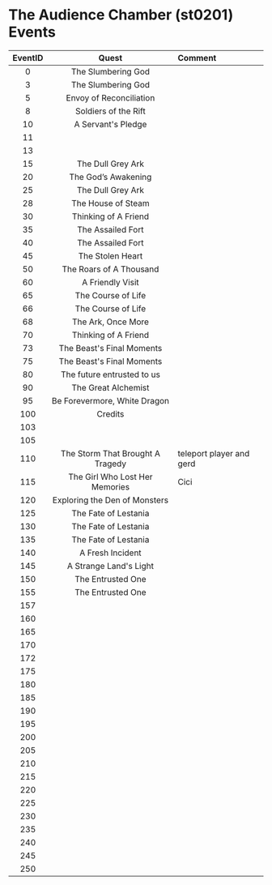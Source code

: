 # The Audience Chamber (st0201) Events

| EventID   | Quest | Comment
|:---------:|:-----:|:--------|
| 0         | The Slumbering God
| 3         | The Slumbering God
| 5         | Envoy of Reconciliation
| 8         | Soldiers of the Rift
| 10        | A Servant's Pledge
| 11        |
| 13        | 
| 15        | The Dull Grey Ark
| 20        | The God’s Awakening
| 25        | The Dull Grey Ark
| 28        | The House of Steam
| 30        | Thinking of A Friend
| 35        | The Assailed Fort
| 40        | The Assailed Fort
| 45        | The Stolen Heart
| 50        | The Roars of A Thousand
| 60        | A Friendly Visit
| 65        | The Course of Life
| 66        | The Course of Life
| 68        | The Ark, Once More
| 70        | Thinking of A Friend
| 73        | The Beast's Final Moments
| 75        | The Beast's Final Moments
| 80        | The future entrusted to us
| 90        | The Great Alchemist
| 95        | Be Forevermore, White Dragon
| 100       | Credits
| 103       |
| 105       |
| 110       | The Storm That Brought A Tragedy | teleport player and gerd
| 115       | The Girl Who Lost Her Memories | Cici
| 120       | Exploring the Den of Monsters
| 125       | The Fate of Lestania
| 130       | The Fate of Lestania
| 135       | The Fate of Lestania
| 140       | A Fresh Incident
| 145       | A Strange Land's Light
| 150       | The Entrusted One
| 155       | The Entrusted One
| 157       |
| 160       |
| 165       | 
| 170       |
| 172       |
| 175       |
| 180       |
| 185       |
| 190       |
| 195       |
| 200       |
| 205       |
| 210       |
| 215       |
| 220       |
| 225       |
| 230       |
| 235       |
| 240       |
| 245       |
| 250       |